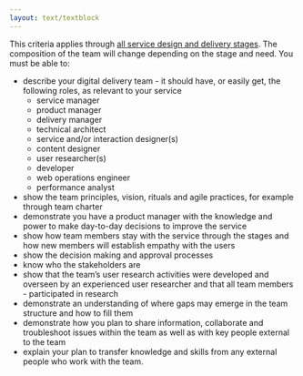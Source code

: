 ```yaml
---
layout: text/textblock
---
```

This criteria applies through [all service design and delivery stages](/service-design-delivery-process). The composition of the team will change depending on the stage and need. You must be able to:

- describe your digital delivery team - it should have, or easily get, the following roles, as relevant to your service
    - service manager
    - product manager
    - delivery manager
    - technical architect
    - service and/or interaction designer(s)
    - content designer
    - user researcher(s)
    - developer
    - web operations engineer
    - performance analyst
- show the team principles, vision, rituals and agile practices, for example through team charter
- demonstrate you have a product manager with the knowledge and power to make day-to-day decisions to improve the service
- show how team members stay with the service through the stages and how new members will establish empathy with the users
- show the decision making and approval processes
- know who the stakeholders are
- show that the team’s user research activities were developed and overseen by an experienced user researcher and that all team members - participated in research
- demonstrate an understanding of where gaps may emerge in the team structure and how to fill them
- demonstrate how you plan to share information, collaborate and troubleshoot issues within the team as well as with key people external to the team
- explain your plan to transfer knowledge and skills from any external people who work with the team.
